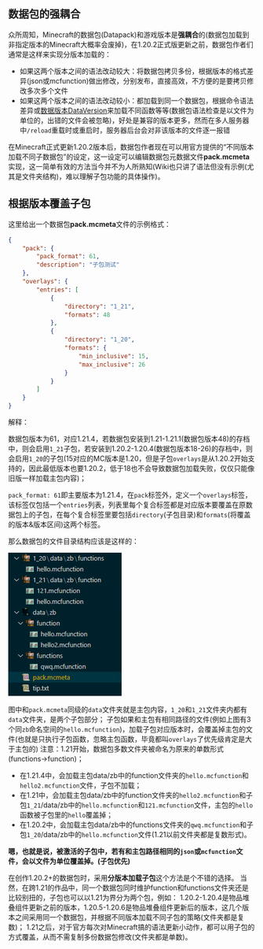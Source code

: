 <script setup>
    import FeatureHead from '/.vitepress/vue/FeatureHead.vue'
</script>

<FeatureHead
    title = 如何合并多个版本的数据包？
    authorName = Dreamy_Blaze
    avatarUrl = 'd8396af7c69c5736fc24cbd674b2873eb397fd34.jpg@128w_128h_1c_1s.webp'
    :socialLinks="[
        { name: 'BiliBili', url: 'https://space.bilibili.com/1017007290' }
    ]"
/>

## 数据包的强耦合

众所周知，Minecraft的数据包(Datapack)和游戏版本是**强耦合**的(数据包加载到非指定版本的Minecraft大概率会废掉)，在1.20.2正式版更新之前，数据包作者们通常是这样来实现分版本加载的：

- 如果这两个版本之间的语法改动较大：将数据包拷贝多份，根据版本的格式差异(json或mcfunction)做出修改，分别发布，直接高效，不方便的是要拷贝修改多次多个文件
- 如果这两个版本之间的语法改动较小：都加载到同一个数据包，根据命令语法差异或[数据版本DataVersion](https://zh.minecraft.wiki/w/%E6%95%B0%E6%8D%AE%E7%89%88%E6%9C%AC "[中文wiki] 数据版本")来加载不同函数等等(数据包语法检查是以文件为单位的，出错的文件会被忽略)，好处是兼容的版本更多，然而在多人服务器中`/reload`重载时或重启时，服务器后台会对非该版本的文件逐一报错

在Minecraft正式更新1.20.2版本后，数据包作者现在可以用官方提供的“不同版本加载不同子数据包”的设定，这一设定可以编辑数据包元数据文件**pack.mcmeta**实现，这一简单有效的方法当今并不为人所熟知(Wiki也只讲了语法但没有示例(尤其是文件夹结构)，难以理解子包功能的具体操作)。

## 根据版本覆盖子包

这里给出一个数据包**pack.mcmeta**文件的示例格式：

```json
{
    "pack": {
        "pack_format": 61,
        "description": "子包测试"
    },
    "overlays": {
        "entries": [
            {
                "directory": "1_21",
                "formats": 48
            },
            {
                "directory": "1_20",
                "formats": {
                    "min_inclusive": 15,
                    "max_inclusive": 26
                }
            }
        ]
    }
}
```

解释：

数据包版本为61，对应1.21.4，若数据包安装到1.21-1.21.1(数据包版本48)的存档中，则会启用`1_21`子包，若安装到1.20.2-1.20.4(数据包版本18-26)的存档中，则会启用`1_20`的子包(15对应的MC版本是1.20，但是子包`overlays`是从1.20.2开始支持的，因此最低版本也要1.20.2，低于18也不会导致数据包加载失败，仅仅只能像旧版一样加载主包内容)；

`pack_format: 61`即主要版本为1.21.4，在`pack`标签外，定义一个`overlays`标签，该标签仅包括一个`entries`列表，列表里每个复合标签都是对应版本要覆盖在原数据包上的子包，在每个复合标签里要包括`directory`(子包目录)和`formats`(将覆盖的版本&版本区间)这两个标签。

那么数据包的文件目录结构应该是这样的：

![p1](p1.png)

图中和`pack.mcmeta`同级的`data`文件夹就是主包内容，`1_20`和`1_21`文件夹内都有`data`文件夹，是两个子包部分；
子包如果和主包有相同路径的文件(例如上图有3个同`zb`命名空间的`hello.mcfunction`)，加载子包对应版本时，会覆盖掉主包的文件(也就是只执行子包函数，忽略主包函数，毕竟都叫`overlays`了优先级肯定是大于主包的)
注意：1.21开始，数据包多数文件夹被命名为原来的单数形式(functions->function)；

- 在1.21.4中，会加载主包data/zb中的function文件夹的`hello.mcfunction`和`hello2.mcfunction`文件，子包不加载；
- 在1.21中，会加载主包data/zb中的function文件夹的`hello2.mcfunction`和子包`1_21`/data/zb中的`hello.mcfunction`和`121.mcfunction`文件，主包的`hello`函数被子包里的`hello`覆盖掉；
- 在1.20.2中，会加载主包data/zb中的functions文件夹的`qwq.mcfunction`和子包`1_20`/data/zb中的`hello.mcfunction`文件(1.21以前文件夹都是复数形式)。

**嗯，也就是说，被激活的子包中，若有和主包路径相同的`json`或`mcfunction`文件，会以文件为单位覆盖掉。(子包优先)**

在创作1.20.2+的数据包时，采用**分版本加载子包**这个方法是个不错的选择。
当然，在跨1.21的作品中，同一个数据包同时维护function和functions文件夹还是比较别扭的，子包也可以以1.21为界分为两个包，例如：
1.20.2-1.20.4是物品堆叠组件更新之前的版本，1.20.5-1.20.6是物品堆叠组件更新后的版本，这几个版本之间采用同一个数据包，并根据不同版本加载不同子包的策略(文件夹都是复数)；
1.21之后，对于官方每次对Minecraft搞的语法更新小动作，都可以用子包的方式覆盖，从而不需复制多份数据包修改(文件夹都是单数)。
